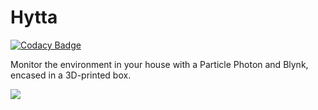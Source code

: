 # Hytta

[![Codacy Badge](https://api.codacy.com/project/badge/Grade/20d8f217d7bc424c86a15c1e1dcefe46)](https://www.codacy.com/app/lucavallin/hytta?utm_source=github.com&utm_medium=referral&utm_content=lucavallin/hytta&utm_campaign=Badge_Grade)

Monitor the environment in your house with a Particle Photon and Blynk, encased in a 3D-printed box.

![](./docs/hytta.png)
